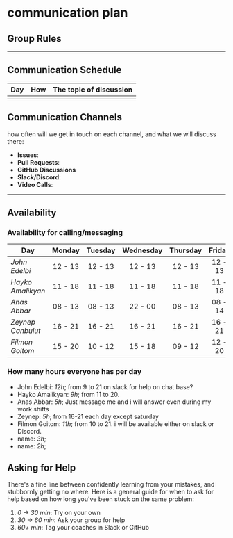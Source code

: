 # communication plan

## Group Rules

<!-- any general rules you'd like to set for your group? -->

---

## Communication Schedule

| Day | How | The topic of discussion |
| --- | :-: | ----------------------- |
|     |     |                         |

## Communication Channels

how often will we get in touch on each channel, and what we will discuss there:

- **Issues**:
- **Pull Requests**:
- **GitHub Discussions**
- **Slack/Discord**:
- **Video Calls**:

---

## Availability

### Availability for calling/messaging

| Day               | Monday  | Tuesday | Wednesday | Thursday | Friday  | Saturday | Sunday  |
| ----------------- | :-----: | :-----: | :-------: | :------: | :-----: | :------: | :-----: |
| _John Edelbi_     | 12 - 13 | 12 - 13 |  12 - 13  | 12 - 13  | 12 - 13 | 12 - 13  | 12 - 13 |
| _Hayko Amalikyan_ | 11 - 18 | 11 - 18 |  11 - 18  | 11 - 18  | 11 - 18 | 11 - 18  | 11 - 18 |
| _Anas Abbar_      | 08 - 13 | 08 - 13 |  22 - 00  | 08 - 13  | 08 - 14 | 08 - 23  | 08 - 10 |
| _Zeynep Canbulut_ | 16 - 21 | 16 - 21 |  16 - 21  | 16 - 21  | 16 - 21 | 16 - 20  | 19 - 21 |
| _Filmon Goitom_   | 15 - 20 | 10 - 12 |  15 - 18  | 09 - 12  | 12 - 20 | 13 - 18  | 13 - 17 |

### How many hours everyone has per day

- John Edelbi: _12h_; from 9 to 21 on slack for help on chat base?
- Hayko Amalikyan: _9h_; from 11 to 20.
- Anas Abbar: _5h_; Just message me and i will answer even during my work shifts
- Zeynep: _5h_; from 16-21 each day except saturday
- Filmon Goitom: _11h_; from 10 to 21. i will be available either on slack or
  Discord.
- name: _3h_;
- name: _2h_;

## Asking for Help

There's a fine line between confidently learning from your mistakes, and
stubbornly getting no where. Here is a general guide for when to ask for help
based on how long you've been stuck on the same problem:

1. _0 -> 30 min_: Try on your own
2. _30 -> 60 min_: Ask your group for help
3. _60+ min_: Tag your coaches in Slack or GitHub
